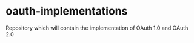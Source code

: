 # oauth-implementations
Repository which will contain the implementation of OAuth 1.0 and OAuth 2.0
